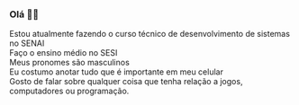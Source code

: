 ### Olá 🤙🏽

<!--
**Nekozin/Nekozin** is a ✨ _special_ ✨ repository because its `README.md` (this file) appears on your GitHub profile.

Here are some ideas to get you started:

- 🔭 I’m currently working on ...
- 🌱 I’m currently learning ...
- 👯 I’m looking to collaborate on ...
- 🤔 I’m looking for help with ...
- 💬 Ask me about ...
- 📫 How to reach me: ...
- 😄 Pronouns: ...
- ⚡ Fun fact: ...
-->
Estou atualmente fazendo o curso técnico de desenvolvimento de sistemas no SENAI<br>
Faço o ensino médio no SESI<br>
Meus pronomes são masculinos<br>
Eu costumo anotar tudo que é importante em meu celular<br>
Gosto de falar sobre qualquer coisa que tenha relação a jogos, computadores ou programação.
